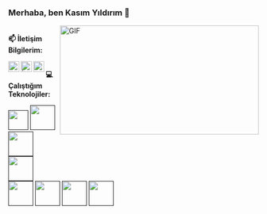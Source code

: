 ### Merhaba, ben Kasım Yıldırım 👋

<img align="right" alt="GIF" src="https://github.com/kasim-yildirim/kasim-yildirim/blob/main/code.gif" width="400" height="220" />

<br/>**📫 İletişim Bilgilerim:** <br/>

<a href="https://www.linkedin.com/in/kasım-yıldırım-8ba412190//">
  <img align="left" alt="Linkedin" width="22px" src="https://cdn.jsdelivr.net/npm/simple-icons@v3/icons/linkedin.svg" />
</a>
<a href="https://www.instagram.com/kasimm.yildirim/">
  <img align="left" alt="İnstagram" width="22px" src="https://cdn.jsdelivr.net/npm/simple-icons@v3/icons/instagram.svg" />
</a>
<a href="https://t.me/kasimyildirim">
  <img align="left" alt="Adem's Telegram" width="22px" src="https://cdn.jsdelivr.net/npm/simple-icons@v3/icons/telegram.svg" />
</a>


<br/> **💻 Çalıştığım Teknolojiler:**

<code><a href="" target="_blank"><img height="40" src="https://www.vectorlogo.zone/logos/python/python-official.svg"></a></code>
<code><a href="" target="_blank"><img height="50" src="https://www.vectorlogo.zone/logos/tensorflow/tensorflow-ar21.svg"></a></code>
<code><a href="" target="_blank"><img height="50" src="https://www.vectorlogo.zone/logos/pytorch/pytorch-ar21.svg"></a></code>
<code><a href="" target="_blank"><img height="50" src="https://www.vectorlogo.zone/logos/opencv/opencv-ar21.svg"></a></code><br/>
<code><a href="" target="_blank"><img height="50" src="https://www.vectorlogo.zone/logos/numpy/numpy-ar21.svg"></a></code>
<code><a href="" target="_blank"><img height="50" src="https://www.vectorlogo.zone/logos/kaggle/kaggle-ar21.svg"></a></code>
<code><a href="" target="_blank"><img height="50" src="https://www.vectorlogo.zone/logos/linux/linux-ar21.svg"></a></code>
<code><a href="" target="_blank"><img height="50" src="https://www.vectorlogo.zone/logos/raspberrypi/raspberrypi-ar21.svg"></a></code>

 




